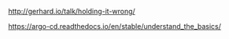 http://gerhard.io/talk/holding-it-wrong/

https://argo-cd.readthedocs.io/en/stable/understand_the_basics/

